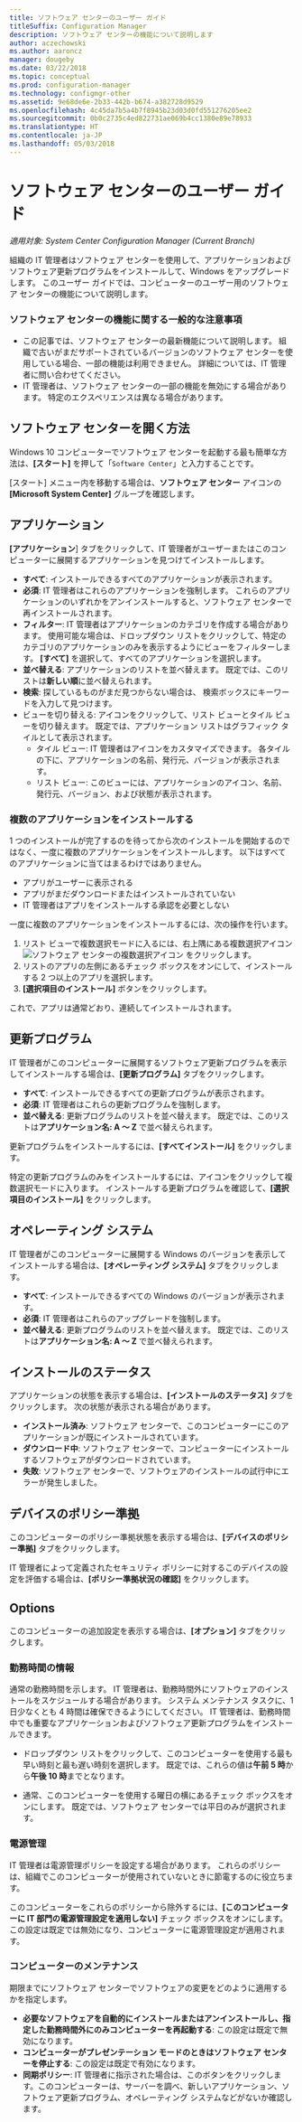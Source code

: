 ```yaml
---
title: ソフトウェア センターのユーザー ガイド
titleSuffix: Configuration Manager
description: ソフトウェア センターの機能について説明します
author: aczechowski
ms.author: aaroncz
manager: dougeby
ms.date: 03/22/2018
ms.topic: conceptual
ms.prod: configuration-manager
ms.technology: configmgr-other
ms.assetid: 9e68de6e-2b33-442b-b674-a382728d9529
ms.openlocfilehash: 4c45da7b5a4b7f8945b23d03d0fd551276205ee2
ms.sourcegitcommit: 0b0c2735c4ed822731ae069b4cc1380e89e78933
ms.translationtype: HT
ms.contentlocale: ja-JP
ms.lasthandoff: 05/03/2018
---
```

# <a name="software-center-user-guide"></a>ソフトウェア センターのユーザー ガイド

*適用対象: System Center Configuration Manager (Current Branch)*

組織の IT 管理者はソフトウェア センターを使用して、アプリケーションおよびソフトウェア更新プログラムをインストールして、Windows をアップグレードします。 このユーザー ガイドでは、コンピューターのユーザー用のソフトウェア センターの機能について説明します。

### <a name="general-notes-about-software-center-functionality"></a>ソフトウェア センターの機能に関する一般的な注意事項
- この記事では、ソフトウェア センターの最新機能について説明します。 組織で古いがまだサポートされているバージョンのソフトウェア センターを使用している場合、一部の機能は利用できません。 詳細については、IT 管理者に問い合わせてください。
- IT 管理者は、ソフトウェア センターの一部の機能を無効にする場合があります。 特定のエクスペリエンスは異なる場合があります。
<!-- - Your IT admin may change the color of Software Center, and add your organization's logo. The images in this article show the default experience. -->



## <a name="how-to-open-software-center"></a>ソフトウェア センターを開く方法

Windows 10 コンピューターでソフトウェア センターを起動する最も簡単な方法は、**[スタート]** を押して「`Software Center`」と入力することです。 

[スタート] メニュー内を移動する場合は、**ソフトウェア センター** アイコンの **[Microsoft System Center]** グループを確認します。



## <a name="applications"></a>アプリケーション

**[アプリケーション**] タブをクリックして、IT 管理者がユーザーまたはこのコンピューターに展開するアプリケーションを見つけてインストールします。
- **すべて**: インストールできるすべてのアプリケーションが表示されます。
- **必須**: IT 管理者はこれらのアプリケーションを強制します。 これらのアプリケーションのいずれかをアンインストールすると、ソフトウェア センターで再インストールされます。
- **フィルター**: IT 管理者はアプリケーションのカテゴリを作成する場合があります。 使用可能な場合は、ドロップダウン リストをクリックして、特定のカテゴリのアプリケーションのみを表示するようにビューをフィルターします。 **[すべて]** を選択して、すべてのアプリケーションを選択します。
- **並べ替える**: アプリケーションのリストを並べ替えます。 既定では、このリストは**新しい順**に並べ替えられます。
- **検索**: 探しているものがまだ見つからない場合は、 検索ボックスにキーワードを入力して見つけます。
-  ビューを切り替える: アイコンをクリックして、リスト ビューとタイル ビューを切り替えます。 既定では、アプリケーション リストはグラフィック タイルとして表示されます。 
    - タイル ビュー: IT 管理者はアイコンをカスタマイズできます。 各タイルの下に、アプリケーションの名前、発行元、バージョンが表示されます。 
    - リスト ビュー: このビューには、アプリケーションのアイコン、名前、発行元、バージョン、および状態が表示されます。 


### <a name="install-multiple-applications"></a>複数のアプリケーションをインストールする 
<!-- 1357126 -->
1 つのインストールが完了するのを待ってから次のインストールを開始するのではなく、一度に複数のアプリケーションをインストールします。 以下はすべてのアプリケーションに当てはまるわけではありません。
- アプリがユーザーに表示される
- アプリがまだダウンロードまたはインストールされていない
- IT 管理者はアプリをインストールする承認を必要としない

一度に複数のアプリケーションをインストールするには、次の操作を行います。
 1. リスト ビューで複数選択モードに入るには、右上隅にある複数選択アイコン  ![ソフトウェア センターの複数選択アイコン ](media/software-center-multi-select-apps.png) をクリックします。
 2. リストのアプリの左側にあるチェック ボックスをオンにして、インストールする 2 つ以上のアプリを選択します。
 3. **[選択項目のインストール]** ボタンをクリックします。

これで、アプリは通常どおり、連続してインストールされます。




## <a name="updates"></a>更新プログラム

IT 管理者がこのコンピューターに展開するソフトウェア更新プログラムを表示してインストールする場合は、**[更新プログラム]** タブをクリックします。  
- **すべて**: インストールできるすべての更新プログラムが表示されます。
- **必須**: IT 管理者はこれらの更新プログラムを強制します。
- **並べ替える**: 更新プログラムのリストを並べ替えます。 既定では、このリストは**アプリケーション名: A ～ Z** で並べ替えられます。

更新プログラムをインストールするには、**[すべてインストール]** をクリックします。

特定の更新プログラムのみをインストールするには、アイコンをクリックして複数選択モードに入ります。 インストールする更新プログラムを確認して、**[選択項目のインストール]** をクリックします。



## <a name="operating-systems"></a>オペレーティング システム

IT 管理者がこのコンピューターに展開する Windows のバージョンを表示してインストールする場合は、**[オペレーティング システム]** タブをクリックします。  
- **すべて**: インストールできるすべての Windows のバージョンが表示されます。
- **必須**: IT 管理者はこれらのアップグレードを強制します。
- **並べ替える**: 更新プログラムのリストを並べ替えます。 既定では、このリストは**アプリケーション名: A ～ Z** で並べ替えられます。



## <a name="installation-status"></a>インストールのステータス

アプリケーションの状態を表示する場合は、**[インストールのステータス]** タブをクリックします。 次の状態が表示される場合があります。
- **インストール済み**: ソフトウェア センターで、このコンピューターにこのアプリケーションが既にインストールされています。
- **ダウンロード中**: ソフトウェア センターで、コンピューターにインストールするソフトウェアがダウンロードされています。
- **失敗**: ソフトウェア センターで、ソフトウェアのインストールの試行中にエラーが発生しました。



## <a name="device-compliance"></a>デバイスのポリシー準拠

このコンピューターのポリシー準拠状態を表示する場合は、**[デバイスのポリシー準拠]** タブをクリックします。

IT 管理者によって定義されたセキュリティ ポリシーに対するこのデバイスの設定を評価する場合は、**[ポリシー準拠状況の確認]** をクリックします。



## <a name="options"></a>Options

このコンピューターの追加設定を表示する場合は、**[オプション]** タブをクリックします。

### <a name="work-information"></a>勤務時間の情報

通常の勤務時間を示します。 IT 管理者は、勤務時間外にソフトウェアのインストールをスケジュールする場合があります。 システム メンテナンス タスクに、1 日少なくとも 4 時間は確保できるようにしてください。 IT 管理者は、勤務時間中でも重要なアプリケーションおよびソフトウェア更新プログラムをインストールできます。

- ドロップダウン リストをクリックして、このコンピューターを使用する最も早い時刻と最も遅い時刻を選択します。 既定では、これらの値は**午前 5 時**から**午後 10 時**までとなります。

- 通常、このコンピューターを使用する曜日の横にあるチェック ボックスをオンにします。 既定では、ソフトウェア センターでは平日のみが選択されます。  


### <a name="power-management"></a>電源管理

IT 管理者は電源管理ポリシーを設定する場合があります。 これらのポリシーは、組織でこのコンピューターが使用されていないときに節電するのに役立ちます。 

このコンピューターをこれらのポリシーから除外するには、**[このコンピューターに IT 部門の電源管理設定を適用しない]** チェック ボックスをオンにします。 この設定は既定では無効になり、コンピューターに電源管理設定が適用されます。 


### <a name="computer-maintenance"></a>コンピューターのメンテナンス

期限までにソフトウェア センターでソフトウェアの変更をどのように適用するかを指定します。
- **必要なソフトウェアを自動的にインストールまたはアンインストールし、指定した勤務時間外にのみコンピューターを再起動する**: この設定は既定で無効になります。
- **コンピューターがプレゼンテーション モードのときはソフトウェア センターを停止する**: この設定は既定で有効になります。
- **同期ポリシー**: IT 管理者に指示された場合は、このボタンをクリックします。このコンピューターは、サーバーを調べ、新しいアプリケーション、ソフトウェア更新プログラム、オペレーティング システムなどがないか確認します。


